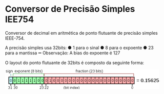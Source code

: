 <h1>Conversor de Precisão Simples IEE754</h1>

<p>
    Conversor de decimal em aritmética de ponto flutuante de precisão simples IEEE-754.
    <br>
</p>    
<p>
    <span>A precisão simples usa 32bits:</span> 
    ● 1 para o sinal
    ● 8 para o expoente
    ● 23 para a mantissa
    <span>➖ Observação: A bias do expoente é 127</span>
</p>

<p>
    O layout do ponto flutuante de 32bits é composto da seguinte forma:
</p>
<img src="src/img-representando-layout.png">




